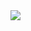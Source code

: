 <div align="{{ rel_alignment }}">
 <img src="https://img.shields.io/badge/Mach-{{ version }}?style=for-the-badge&logo=github-sponsors"/>
 </div>